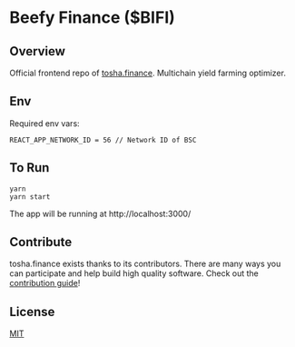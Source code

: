 # Beefy Finance (\$BIFI)

## Overview

Official frontend repo of [tosha.finance](https://app.tosha.finance). Multichain yield farming optimizer.

## Env

Required env vars:

```
REACT_APP_NETWORK_ID = 56 // Network ID of BSC
```

## To Run

```
yarn
yarn start
```

The app will be running at http://localhost:3000/

## Contribute

tosha.finance exists thanks to its contributors. There are many ways you can participate and help build high quality software. Check out the [contribution guide](CONTRIBUTING.md)!

## License

[MIT](LICENSE)

